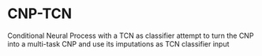 # CNP-TCN
Conditional Neural Process with a TCN as classifier
attempt to turn the CNP into a multi-task CNP and use its imputations as TCN classifier input
